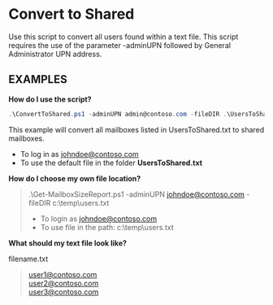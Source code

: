 # Convert to Shared

Use this script to convert all users found within a text file. This script requires the use of the parameter -adminUPN followed by General Administrator UPN address. 

## EXAMPLES

**How do I use the script?**
``` PowerShell
.\ConvertToShared.ps1 -adminUPN admin@contoso.com -fileDIR .\UsersToShared.txt
```
This example will convert all mailboxes listed in UsersToShared.txt to shared mailboxes.
- To log in as johndoe@contoso.com
- To use the default file in the folder **UsersToShared.txt** 


**How do I choose my own file location?**

>  .\Get-MailboxSizeReport.ps1 -adminUPN johndoe@contoso.com -fileDIR c:\temp\users.txt
>
> - To login as johndoe@contoso.com
> - To use file in the path: c:\temp\users.txt

**What should my text file look like?**

filename.txt

> user1@contoso.com <br/>
> user2@contoso.com <br/>
> user3@contoso.com <br/>